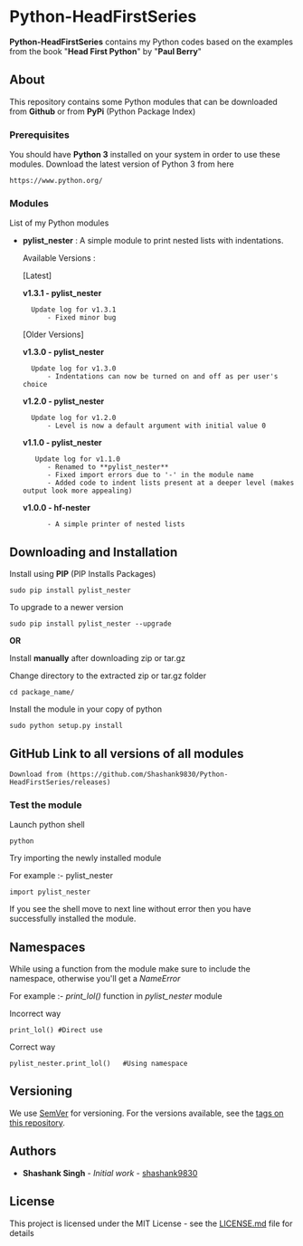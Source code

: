 # Python-HeadFirstSeries

**Python-HeadFirstSeries** contains my Python codes based on the examples from the book "**Head First Python**" by "**Paul Berry**"

## About

This repository contains some Python modules that can be downloaded from **Github** or from **PyPi** (Python Package Index)

### Prerequisites

You should have **Python 3** installed on your system in order to use these modules.
Download the latest version of Python 3 from here

```
https://www.python.org/
```

### Modules

List of my Python modules

* **pylist_nester** : A simple module to print nested lists with indentations.
	
	Available Versions : 

	[Latest]

	**v1.3.1 - pylist_nester**

		Update log for v1.3.1
			- Fixed minor bug

	[Older Versions]

	**v1.3.0 - pylist_nester**

		Update log for v1.3.0
			- Indentations can now be turned on and off as per user's choice

	**v1.2.0 - pylist_nester**

		Update log for v1.2.0
			- Level is now a default argument with initial value 0
						 
	**v1.1.0 - pylist_nester**
						 
		 Update log for v1.1.0
			- Renamed to **pylist_nester**
			- Fixed import errors due to '-' in the module name
			- Added code to indent lists present at a deeper level (makes output look more appealing)

	**v1.0.0 - hf-nester**

			- A simple printer of nested lists

## Downloading and Installation

Install using **PIP** (PIP Installs Packages)
```
sudo pip install pylist_nester
```

To upgrade to a newer version
```
sudo pip install pylist_nester --upgrade
```
**OR**

Install **manually** after downloading zip or tar.gz

Change directory to the extracted zip or tar.gz folder
```
cd package_name/
```

Install the module in your copy of python
```
sudo python setup.py install
```

## GitHub Link to all versions of all modules
	
	Download from (https://github.com/Shashank9830/Python-HeadFirstSeries/releases)

### Test the module

Launch python shell
```
python
```

Try importing the newly installed module

For example :- pylist_nester

```
import pylist_nester
```

If you see the shell move to next line without error then you have successfully installed the module.

## Namespaces

While using a function from the module make sure to include the namespace, otherwise you'll get a *NameError*

For example :- *print_lol()* function in *pylist_nester* module

Incorrect way
```
print_lol()	#Direct use
```

Correct way
```
pylist_nester.print_lol()	#Using namespace
```

## Versioning

We use [SemVer](http://semver.org/) for versioning.
For the versions available, see the [tags on this repository](https://github.com/shashank9830/Python-HeadFirstSeries/tags). 

## Authors

* **Shashank Singh** - *Initial work* - [shashank9830](https://github.com/shashank9830)

## License

This project is licensed under the MIT License - see the [LICENSE.md](LICENSE.md) file for details